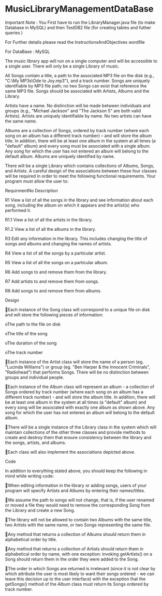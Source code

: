 # MusicLibraryManagementDataBase

Important Note : You First have to run the LibraryManager.java file (to make Database in MySQL) and then TestDB2 file (for creating tables and futher queries )

For Further details please read the InstructionsAndObjectives  wordfile

For DataBase : MySQL

The music library app will run on a single computer and will be accessible to a single user. There will only be a single Library of music.

All Songs contain a title, a path to the associated MP3 file on the disk (e.g., "C:\My MP3s\Ode to Joy.mp3"), and a track number. Songs are uniquely identifiable by MP3 file path; no two Songs can exist that reference the same MP3 file. Songs should be associated with Artists, Albums and the Library.

Artists have a name. No distinction will be made between individuals and groups (e.g., "Michael Jackson" and "The Jackson 5" are both valid Artists). Artists are uniquely identifiable by name. No two artists can have the same name.

Albums are a collection of Songs, ordered by track number (where each song on an album has a different track number) – and will store the album title. In addition, there will be at least one album in the system at all times (a "default" album) and every song must be associated with a single album. Any song for which the user has not entered an album will belong to the default album. Albums are uniquely identified by name.

There will be a single Library which contains collections of Albums, Songs, and Artists. A careful design of the associations between these four classes will be required in order to meet the following functional requirements. Your program must allow the user to:



RequirmentNo	Description

R1	View a list of all the songs in the library and see information about each song, including the album on which it appears and the artist(s) who performed it.

R1.1	View a list of all the artists in the library.

R1.2	View a list of all the albums in the library.

R3	Edit any information in the library. This includes changing the title of songs and albums and changing the names of artists.

R4	View a list of all the songs by a particular artist.

R5	View a list of all the songs on a particular album.

R6	Add songs to and remove them from the library.

R7	Add artists to and remove them from songs.

R8	Add songs to and remove them from albums.



Design


Each instance of the Song class will correspond to a unique file on disk and will store the following pieces of information:

oThe path to the file on disk

oThe title of the song

oThe duration of the song

oThe track number

Each instance of the Artist class will store the name of a person (eg. "Lucinda Williams") or group (eg. "Ben Harper & the Innocent Criminals", "Radiohead") that performs Songs. There will be no distinction between groups and individual people.

Each instance of the Album class will represent an album - a collection of Songs ordered by track number (where each song on an album has a different track number) - and will store the album title. In addition, there will be at least one album in the system at all times (a "default" album) and every song will be associated with exactly one album as shown above. Any song for which the user has not entered an album will belong to the default album.

There will be a single instance of the Library class in the system which will maintain collections of the other three classes and provide methods to create and destroy them that ensure consistency between the library and the songs, artists, and albums.

Each class will also implement the associations depicted above.


Code


In addition to everything stated above, you should keep the following in mind while writing code:


When editing information in the library or adding songs, users of your program will specify Artists and Albums by entering their names/titles.

We assume the path to songs will not change, that is, if the user renamed or moved a file they would need to  remove  the  corresponding Song from  the Library and  create  a  new Song.

The library will not be allowed to contain two Albums with the same title, two Artists with the same name, or two Songs representing the same file.

Any method that returns a collection of Albums should return them in alphabetical order by title.

Any method that returns a collection of Artists should return them in alphabetical order by name, with one exception: invoking getArtists() on a Song should return them in the order they were added to the Song.

The order in which Songs are returned is irrelevant (since it is not clear by which attribute the user is most likely to want their songs ordered - we can leave this decision up to the user interface) with the exception that the getSongs() method of the Album class must return its Songs ordered by track number.




